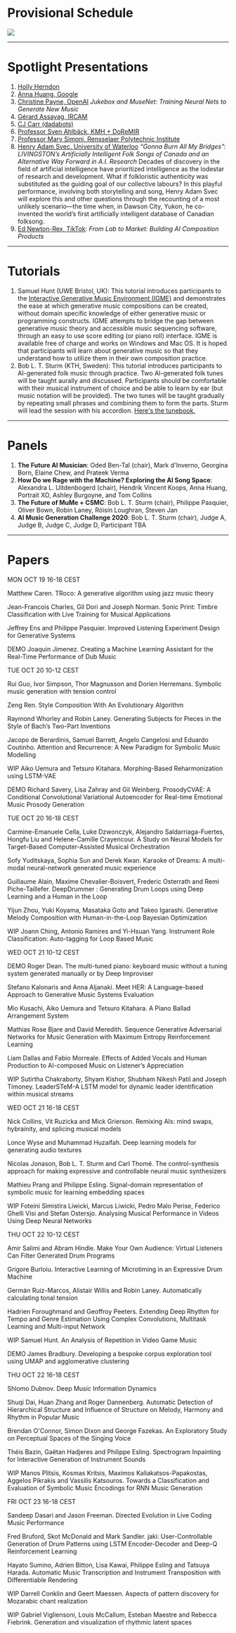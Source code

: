 # Provisional Schedule

<img src="Schedule.png">

---

# Spotlight Presentations

1. [Holly Herndon](https://www.hollyherndon.com)
2. [Anna Huang, Google](https://research.google/people/105787)
2. [Christine Payne, OpenAI](http://christinemcleavey.com) *Jukebox and MuseNet: Training Neural Nets to Generate New Music*
2. [Gérard Assayag, IRCAM](https://www.ircam.fr/person/gerard-assayag)
2. [CJ Carr (dadabots)](https://dadabots.com)
2. [Professor Sven Ahlbäck, KMH + DoReMIR](https://scorecloud.com)
2. [Professor Mary Simoni, Rensselaer Polytechnic Institute](https://faculty.rpi.edu/node/35920)
2. [Henry Adam Svec, University of Waterloo](http://www.henryadamsvec.ca) *“Gonna Burn All My Bridges”: LIVINGSTON’s Artificially Intelligent Folk Songs of Canada and an Alternative Way Forward in A.I. Research*
Decades of discovery in the field of artificial intelligence have prioritized intelligence as the lodestar of research and development. What if folkloristic authenticity was substituted as the guiding goal of our collective labours? In this playful performance, involving both storytelling and song, Henry Adam Svec will explore this and other questions through the recounting of a most unlikely scenario—the time when, in Dawson City, Yukon, he co-invented the world’s first artificially intelligent database of Canadian folksong.
2. [Ed Newton-Rex, TikTok](https://www.linkedin.com/in/ed-newton-rex): *From Lab to Market: Building AI Composition Products*

---
# Tutorials

1. Samuel Hunt (UWE Bristol, UK): This tutorial introduces participants to the [Interactive Generative Music Environment (IGME)](http://samhunt.panel.uwe.ac.uk/) and demonstrates the ease at which generative music compositions can be created, without domain specific knowledge of either generative music or programming constructs. IGME attempts to bridge the gap between generative music theory and accessible music sequencing software, through an easy to use score editing (or piano roll) interface. IGME is available free of charge and works on Windows and Mac OS. It is hoped that participants will learn about generative music so that they understand how to utilize them in their own composition practice. 
2. Bob L. T. Sturm (KTH, Sweden): This tutorial introduces participants to AI-generated folk music through practice. Two AI-generated folk tunes will be taught aurally and discussed. Participants should be comfortable with their musical instrument of choice and be able to learn by ear (but music notation will be provided). The two tunes will be taught gradually by repeating small phrases and combining them to form the parts. Sturm will lead the session with his accordion. <a href="MFtunes.pdf" download>Here's the tunebook.</a>

---
# Panels

1. **The Future AI Musician**: Oded Ben-Tal (chair), Mark d'Inverno, Georgina Born, Elaine Chew, and Prateek Verma
2. **How Do we Rage with the Machine? Exploring the AI Song Space**: Alexandra L. Uitdenbogerd (chair), Hendrik Vincent Koops, Anna Huang, Portrait XO, Ashley Burgoyne, and Tom Collins
3. **The Future of MuMe + CSMC**: Bob L. T. Sturm (chair), Philippe Pasquier, Oliver Bown, Robin Laney, Róisín Loughran, Steven Jan
4. **AI Music Generation Challenge 2020**: Bob L. T. Sturm (chair), Judge A, Judge B, Judge C, Judge D, Participant TBA

---
# Papers

MON OCT 19 16-18 CEST

Matthew Caren. TRoco: A generative algorithm using jazz music theory

Jean-Francois Charles, Gil Dori and Joseph Norman. Sonic Print: Timbre Classification with Live Training for Musical Applications

Jeffrey Ens and Philippe Pasquier. Improved Listening Experiment Design for Generative Systems

DEMO Joaquin Jimenez. Creating a Machine Learning Assistant for the Real-Time Performance of Dub Music

TUE OCT 20 10-12 CEST

Rui Guo, Ivor Simpson, Thor Magnusson and Dorien Herremans. Symbolic music generation with tension control

Zeng Ren. Style Composition With An Evolutionary Algorithm

Raymond Whorley and Robin Laney. Generating Subjects for Pieces in the Style of Bach’s Two-Part Inventions

Jacopo de Berardinis, Samuel Barrett, Angelo Cangelosi and Eduardo Coutinho. Attention and Recurrence: A New Paradigm for Symbolic Music Modelling

WIP Aiko Uemura and Tetsuro Kitahara. Morphing-Based Reharmonization using LSTM-VAE

DEMO Richard Savery, Lisa Zahray and Gil Weinberg. ProsodyCVAE: A Conditional Convolutional Variational Autoencoder for Real-time Emotional Music Prosody Generation

TUE OCT 20 16-18 CEST

Carmine-Emanuele Cella, Luke Dzwonczyk, Alejandro Saldarriaga-Fuertes, Hongfu Liu and Helene-Camille Crayencour. A Study on Neural Models for Target-Based Computer-Assisted Musical Orchestration

Sofy Yuditskaya, Sophia Sun and Derek Kwan. Karaoke of Dreams: A multi-modal neural-network generated music experience

Guillaume Alain, Maxime Chevalier-Boisvert, Frederic Osterrath and Remi Piche-Taillefer. DeepDrummer : Generating Drum Loops using Deep Learning and a Human in the Loop

Yijun Zhou, Yuki Koyama, Masataka Goto and Takeo Igarashi. Generative Melody Composition with Human-in-the-Loop Bayesian Optimization

WIP Joann Ching, Antonio Ramires and Yi-Hsuan Yang. Instrument Role Classification: Auto-tagging for Loop Based Music

WED OCT 21 10-12 CEST

DEMO Roger Dean. The multi-tuned piano: keyboard music without a tuning system generated manually or by Deep Improviser

Stefano Kalonaris and Anna Aljanaki. Meet HER: A Language-based Approach to Generative Music Systems Evaluation

Mio Kusachi, Aiko Uemura and Tetsuro Kitahara. A Piano Ballad Arrangement System

Mathias Rose Bjare and David Meredith. Sequence Generative Adversarial Networks for Music Generation with Maximum Entropy Reinforcement Learning

Liam Dallas and Fabio Morreale. Effects of Added Vocals and Human Production to AI-composed Music on Listener’s Appreciation

WIP Sutirtha Chakraborty, Shyam Kishor, Shubham Nikesh Patil and Joseph Timoney. LeaderSTeM-A LSTM model for dynamic leader identification within musical streams

WED OCT 21 16-18 CEST

Nick Collins, Vit Ruzicka and Mick Grierson. Remixing AIs: mind swaps, hybrainity, and splicing musical models

Lonce Wyse and Muhammad Huzaifah. Deep learning models for generating audio textures

Nicolas Jonason, Bob L. T. Sturm and Carl Thomé. The control-synthesis approach for making expressive and controllable neural music synthesizers

Mathieu Prang and Philippe Esling. Signal-domain representation of symbolic music for learning embedding spaces

WIP Foteini Simistira Liwicki, Marcus Liwicki, Pedro Malo Perise, Federico Ghelli Visi and Stefan Ostersjo. Analysing Musical Performance in Videos Using Deep Neural Networks

THU OCT 22 10-12 CEST

Amir Salimi and Abram Hindle. Make Your Own Audience: Virtual Listeners Can Filter Generated Drum Programs

Grigore Burloiu. Interactive Learning of Microtiming in an Expressive Drum Machine

Germán Ruiz-Marcos, Alistair Willis and Robin Laney. Automatically calculating tonal tension

Hadrien Foroughmand and Geoffroy Peeters. Extending Deep Rhythm for Tempo and Genre Estimation Using Complex Convolutions, Multitask Learning and Multi-input Network

WIP Samuel Hunt. An Analysis of Repetition in Video Game Music

DEMO James Bradbury. Developing a bespoke corpus exploration tool using UMAP and agglomerative clustering

THU OCT 22 16-18 CEST

Shlomo Dubnov. Deep Music Information Dynamics

Shuqi Dai, Huan Zhang and Roger Dannenberg. Automatic Detection of Hierarchical Structure and Influence of Structure on Melody, Harmony and Rhythm in Popular Music

Brendan O'Connor, Simon Dixon and George Fazekas. An Exploratory Study on Perceptual Spaces of the Singing Voice

Théis Bazin, Gaëtan Hadjeres and Philippe Esling. Spectrogram Inpainting for Interactive Generation of Instrument Sounds

WIP Manos Plitsis, Kosmas Kritsis, Maximos Kaliakatsos-Papakostas, Aggelos Pikrakis and Vassilis Katsouros. Towards a Classification and Evaluation of Symbolic Music Encodings for RNN Music Generation

FRI OCT 23 16-18 CEST

Sandeep Dasari and Jason Freeman. Directed Evolution in Live Coding Music Performance

Fred Bruford, Skot McDonald and Mark Sandler. jaki: User-Controllable Generation of Drum Patterns using LSTM Encoder-Decoder and Deep-Q Reinforcement Learning

Hayato Sumino, Adrien Bitton, Lisa Kawai, Philippe Esling and Tatsuya Harada. Automatic Music Transcription and Instrument Transposition with Differentiable Rendering

WIP Darrell Conklin and Geert Maessen. Aspects of pattern discovery for Mozarabic chant realization

WIP Gabriel Vigliensoni, Louis McCallum, Esteban Maestre and Rebecca Fiebrink. Generation and visualization of rhythmic latent spaces
